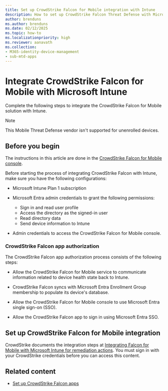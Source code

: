 ```yaml
---
title: Set up CrowdStrike Falcon for Mobile integration with Intune
description: How to set up CrowdStrike Falcon Threat Defense with Microsoft Intune to control mobile device access to your corporate resources.
author: brenduns
ms.author: brenduns
ms.date: 02/12/2025
ms.topic: how-to
ms.localizationpriority: high
ms.reviewer: aanavath
ms.collection:
- M365-identity-device-management
- sub-mtd-apps
---
```


# Integrate CrowdStrike Falcon for Mobile with Microsoft Intune

Complete the following steps to integrate the CrowdStrike Falcon for Mobile solution with Intune.

> [!NOTE]
>
> This Mobile Threat Defense vendor isn't supported for unenrolled devices.

## Before you begin

The instructions in this article are done in the [CrowdStrike Falcon for Mobile console](https://falcon.crowdstrike.com).

Before starting the process of integrating CrowdStrike Falcon with Intune, make sure you have the following configurations:

- Microsoft Intune Plan 1 subscription
- Microsoft Entra admin credentials to grant the following permissions:

  - Sign in and read user profile
  - Access the directory as the signed-in user
  - Read directory data
  - Send device information to Intune

- Admin credentials to access the CrowdStrike Falcon for Mobile console.

### CrowdStrike Falcon app authorization

The CrowdStrike Falcon app authorization process consists of the following steps:

- Allow the CrowdStrike Falcon for Mobile service to communicate information related to device health state back to Intune.

- CrowdStrike Falcon syncs with Microsoft Entra Enrollment Group membership to populate its device's database.

- Allow the CrowdStrike Falcon for Mobile console to use Microsoft Entra single sign-on (SSO).

- Allow the CrowdStrike Falcon app to sign in using Microsoft Entra SSO.

## Set up CrowdStrike Falcon for Mobile integration

CrowdStrike documents the integration steps at [Integrating Falcon for Mobile with Microsoft Intune for remediation actions](https://falcon.crowdstrike.com/documentation/page/odf8977b/integrating-falcon-for-mobile-with-microsoft-intune-for-remediation-actions). You must sign in with your CrowdStrike credentials before you can access this content.

## Related content

- [Set up CrowdStrike Falcon apps](mtd-apps-ios-app-configuration-policy-add-assign.md)
